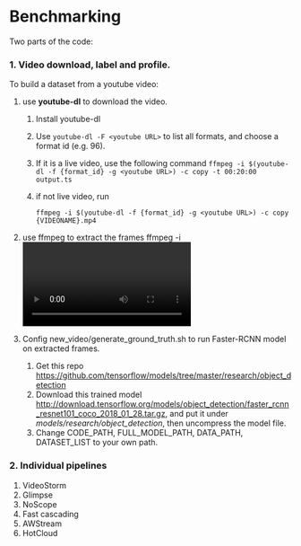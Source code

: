 # Benchmarking

Two parts of the code:

### 1. Video download, label and profile.

To build a dataset from a youtube video:
1. use **youtube-dl** to download the video.
  
   1. Install youtube-dl
   
   2. Use ``` youtube-dl -F <youtube URL> ``` to list all formats, and choose a format id (e.g. 96).
   
   3.  If it is a live video, use the following command
      ```ffmpeg -i $(youtube-dl -f {format_id} -g <youtube URL>) -c copy -t 00:20:00 output.ts```
   
   4. if not live video, run 
   
      ```ffmpeg -i $(youtube-dl -f {format_id} -g <youtube URL>) -c copy {VIDEONAME}.mp4```
   
      
   
2. use ffmpeg to extract the frames
   ffmpeg -i <Video Filename> %06d.jpg -hide_banner

3. Config new_video/generate_ground_truth.sh to run Faster-RCNN model on extracted frames. 

   1. Get this repo https://github.com/tensorflow/models/tree/master/research/object_detection 
   2. Download this trained model http://download.tensorflow.org/models/object_detection/faster_rcnn_resnet101_coco_2018_01_28.tar.gz, and put it under *models/research/object_detection*, then uncompress the model file.
   3. Change CODE_PATH, FULL_MODEL_PATH, DATA_PATH, DATASET_LIST to your own path.





### 2. Individual pipelines

1. VideoStorm
2. Glimpse
3. NoScope
4. Fast cascading
5. AWStream
6. HotCloud